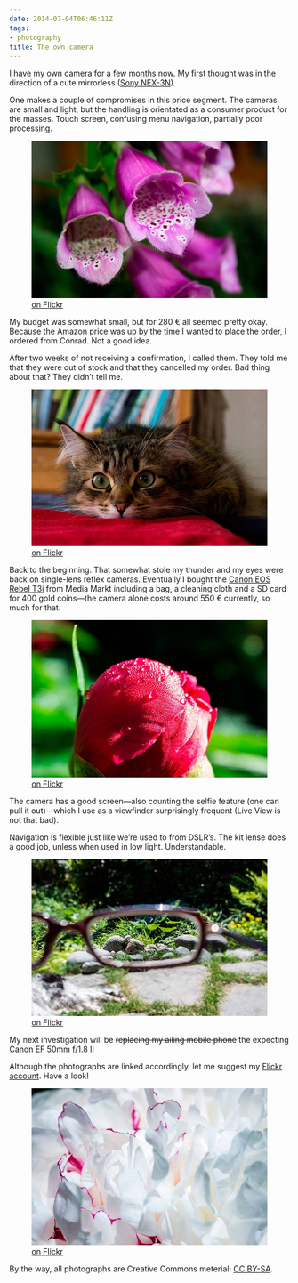```yaml
---
date: 2014-07-04T06:46:11Z
tags:
- photography
title: The own camera
---
```


I have my own camera for a few months now. My first thought was in the direction of a cute mirrorless ([Sony NEX-3N](http://www.amazon.com/Sony-NEX-3NL-Compact-Interchangeable-Digital/dp/B00BF9MUBM)).

One makes a couple of compromises in this price segment. The cameras are small and light, but the handling is orientated as a consumer product for the masses. Touch screen, confusing menu navigation, partially poor processing.

<figure>
  <img src="/img/posts/flickr-1.jpg" alt="Foxglove">
  <figcaption><a href="https://www.flickr.com/photos/kleinfreund/14366190156/">on Flickr</a></figcaption>
</figure>

My budget was somewhat small, but for 280 € all seemed pretty okay. Because the Amazon price was up by the time I wanted to place the order, I ordered from Conrad. Not a good idea.

After two weeks of not receiving a confirmation, I called them. They told me that they were out of stock and that they cancelled my order. Bad thing about that? They didn’t tell me.

<figure>
  <img src="/img/posts/flickr-2.jpg" alt="Eva — Siberean Forest Cat">
  <figcaption><a href="https://www.flickr.com/photos/kleinfreund/14032864382/">on Flickr</a></figcaption>
</figure>

Back to the beginning. That somewhat stole my thunder and my eyes were back on single-lens reflex cameras. Eventually I bought the [Canon EOS Rebel T3i](http://www.amazon.com/Canon-Digital-Imaging-18-55mm-3-5-5-6/dp/B004J3V90Y) from Media Markt including a bag, a cleaning cloth and a SD card for 400 gold coins—the camera alone costs around 550 € currently, so much for that.

<figure>
  <img src="/img/posts/flickr-3.jpg" alt="Peony (red)">
  <figcaption><a href="https://www.flickr.com/photos/kleinfreund/14274453544/">on Flickr</a></figcaption>
</figure>

The camera has a good screen—also counting the selfie feature (one can pull it out)—which I use as a viewfinder surprisingly frequent (Live View is not that bad).

Navigation is flexible just like we’re used to from DSLR’s. The kit lense does a good job, unless when used in low light. Understandable.

<figure>
  <img src="/img/posts/flickr-4.jpg" alt="The garden through glasses">
  <figcaption><a href="https://www.flickr.com/photos/kleinfreund/14522077401/">on Flickr</a></figcaption>
</figure>

My next investigation will be ~~replacing my ailing mobile phone~~ the expecting [Canon EF 50mm f/1.8 II](http://www.amazon.com/Canon-50mm-1-8-Camera-Lens/dp/B00007E7JU)

Although the photographs are linked accordingly, let me suggest my [Flickr account](https://www.flickr.com/photos/kleinfreund). Have a look!

<figure>
  <img src="/img/posts/flickr-5.jpg" alt="Peony (white)">
  <figcaption><a href="https://www.flickr.com/photos/kleinfreund/14349218616/">on Flickr</a></figcaption>
</figure>

By the way, all photographs are Creative Commons meterial: [CC BY-SA](http://creativecommons.org/licenses/by-sa/3.0/).

